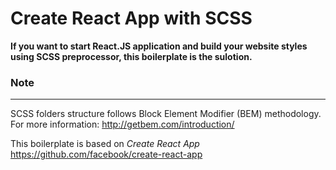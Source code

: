 # Create React App with SCSS

**If you want to start React.JS application and build your website styles using SCSS preprocessor, this boilerplate is the sulotion.**


### Note
_____
SCSS folders structure follows Block Element Modifier (BEM) methodology.
For more information: http://getbem.com/introduction/

This boilerplate is based on *Create React App*
https://github.com/facebook/create-react-app
